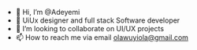 - 👋 Hi, I’m @Adeyemi
- 👀 UiUx designer and full stack Software developer
- 💞️ I’m looking to collaborate on UI/UX projects
- 📫 How to reach me via email olawuyiola@gmail.com

<!---
Sheriffbard/Sheriffbard is a ✨ special ✨ repository because its `README.md` (this file) appears on your GitHub profile.
You can click the Preview link to take a look at your changes.
--->

